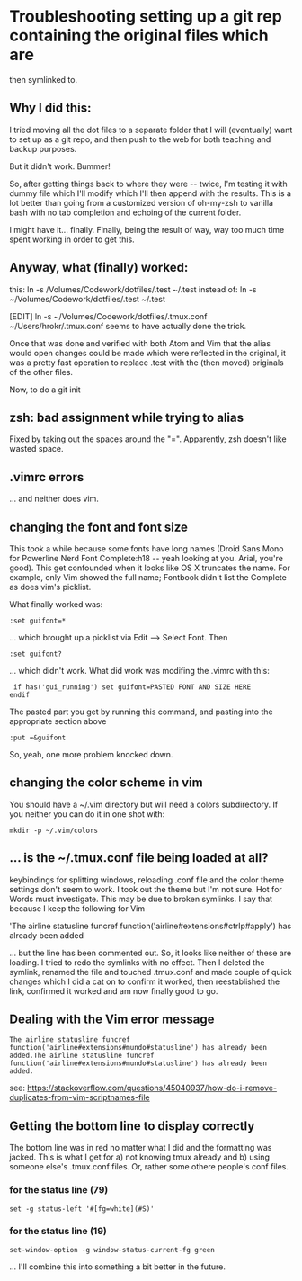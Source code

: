# Troubleshooting setting up a git rep containing the original files which are
then symlinked to.

## Why I did this:
I tried moving all the dot files to a separate folder that I will (eventually)
want to set up as a git repo, and then push to the web for both teaching and
backup purposes.

But it didn't work. Bummer!

So, after getting things back to where they were -- twice, I'm testing it with
dummy file which I'll modify which I'll then append with the results. This is a
lot better than going from a customized version of oh-my-zsh to vanilla bash
with no tab completion and echoing of the current folder.

I might have it... finally. Finally, being the result of way, way too much time
spent working in order to get this.

## Anyway, what (finally) worked:
this:         ln -s /Volumes/Codework/dotfiles/.test ~/.test
instead of:   ln -s  ~/Volumes/Codework/dotfiles/.test ~/.test

 [EDIT]   ln -s ~/Volumes/Codework/dotfiles/.tmux.conf ~/Users/hrokr/.tmux.conf
 seems to have actually done the trick.


Once that was done and verified with both Atom and Vim that the alias would open
changes could be made which were reflected in the original, it was a pretty fast
operation to replace .test with the (then moved) originals of the other files.

Now, to do a git init

## zsh: bad assignment while trying to alias
Fixed by taking out the spaces around the "=".  Apparently, zsh doesn't like
wasted space.

## .vimrc errors
... and neither does vim.

## changing the font and font size
This took a while because some fonts have long names (Droid Sans Mono for Powerline Nerd Font Complete:h18 -- yeah looking at you. Arial, you're good). This get confounded when it looks like OS X truncates the name. For example, only Vim showed the full name; Fontbook didn't list the Complete as does vim's picklist.

What finally worked was:

`:set guifont=*`    

... which brought up a picklist via Edit --> Select Font. Then

`:set guifont?`

... which didn't work. What did work was modifing the .vimrc with this:

<code> if has('gui_running')
set guifont=PASTED FONT AND SIZE HERE
endif </code>

The pasted part you get by running this command, and pasting into the appropriate section above

`:put =&guifont`

So, yeah, one more problem knocked down.

## changing the color scheme in vim
You should have a ~/.vim directory but will need a colors subdirectory. If you
neither you can do it in one shot with:

`mkdir -p ~/.vim/colors`

## ... is the ~/.tmux.conf file being loaded at all?
keybindings for splitting windows, reloading .conf file and the color theme settings don't seem to work. I took out the theme but I'm not sure. Hot for Words must investigate. This may be due to broken symlinks. I say that because I keep the
following for Vim

'The airline statusline funcref function('airline#extensions#ctrlp#apply') has already been added

... but the line has been commented out. So, it looks like neither of these are
loading. I tried to redo the symlinks with no effect. Then I deleted the
symlink, renamed the file and touched .tmux.conf and made couple of quick
changes which I did a cat on to confirm it worked, then reestablished the link, confirmed it worked and am now finally good to go.


## Dealing with the Vim error message
    The airline statusline funcref function('airline#extensions#mundo#statusline') has already been added.The airline statusline funcref function('airline#extensions#mundo#statusline') has already been added.

see: https://stackoverflow.com/questions/45040937/how-do-i-remove-duplicates-from-vim-scriptnames-file

## Getting the bottom line to display correctly
The bottom line was in red no matter what I did and the formatting was jacked.
This is what I get for a) not knowing tmux already and b) using someone else's .tmux.conf files. Or, rather some othere people's conf files.

### for the status line (79)
    set -g status-left '#[fg=white](#S)'

### for the status line (19)
    set-window-option -g window-status-current-fg green

... I'll combine this into something a bit better in the future.
